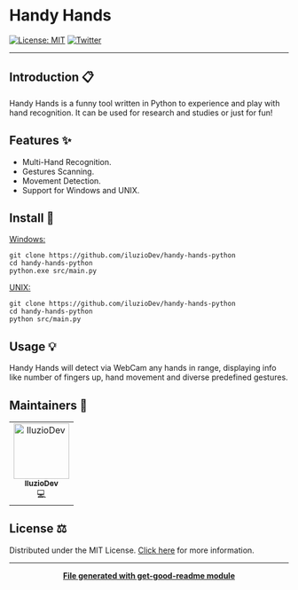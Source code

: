 # Handy Hands

[![License: MIT](https://img.shields.io/badge/License-MIT-yellow.svg)](https://opensource.org/licenses/MIT)
[![Twitter](https://img.shields.io/twitter/follow/luctstt.svg?label=Follow&style=social)](https://twitter.com/iluzioDev)

---

## Introduction 📋

Handy Hands is a funny tool written in Python to experience and play with hand recognition. It can be used for research and studies or just for fun!

## Features ✨

* Multi-Hand Recognition.
* Gestures Scanning.
* Movement Detection.
* Support for Windows and UNIX.

## Install 🔧

<u>Windows:</u>
```
git clone https://github.com/iluzioDev/handy-hands-python
cd handy-hands-python
python.exe src/main.py
```

<u>UNIX:</u>
```
git clone https://github.com/iluzioDev/handy-hands-python
cd handy-hands-python
python src/main.py
```

## Usage 💡

Handy Hands will detect via WebCam any hands in range, displaying info like number of fingers up, hand movement and diverse predefined gestures.

## Maintainers 👷

<table>
  <tr>
    <td align="center"><a href="https://github.com/iluzioDev"><img src="https://avatars.githubusercontent.com/u/45295283?v=4" width="100px;" alt="IluzioDev"/><br /><sub><b>IluzioDev</b></sub></a><br />💻</td>
  </tr>
</table>

## License ⚖️

Distributed under the MIT License. [Click here](LICENSE.md) for more information.

---
<div align="center">
	<b>
		<a href="https://www.npmjs.com/package/get-good-readme">File generated with get-good-readme module</a>
	</b>
</div>
